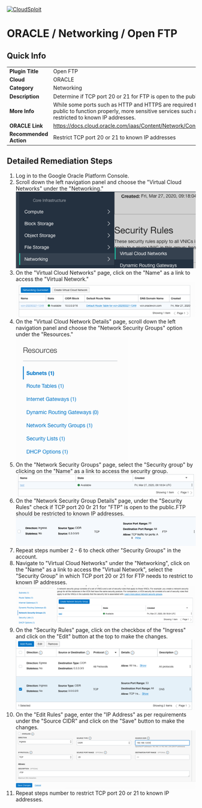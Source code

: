 [![CloudSploit](https://cloudsploit.com/img/logo-new-big-text-100.png "CloudSploit")](https://cloudsploit.com)

# ORACLE / Networking / Open FTP

## Quick Info

| | |
|-|-|
| **Plugin Title** | Open FTP |
| **Cloud** | ORACLE |
| **Category** | Networking |
| **Description** | Determine if TCP port 20 or 21 for FTP is open to the public |
| **More Info** | While some ports such as HTTP and HTTPS are required to be open to the public to function properly, more sensitive services such as FTP should be restricted to known IP addresses. |
| **ORACLE Link** | https://docs.cloud.oracle.com/iaas/Content/Network/Concepts/securitylists.htm |
| **Recommended Action** | Restrict TCP port 20 or 21 to known IP addresses |

## Detailed Remediation Steps
1. Log in to the Google Oracle Platform Console.
2. Scroll down the left navigation panel and choose the "Virtual Cloud Networks" under the "Networking." </br> <img src="/resources/oracle/networking/open-ftp/step2.png"/>
3. On the "Virtual Cloud Networks" page, click on the "Name" as a link to access the "Virtual Network." </br> <img src="/resources/oracle/networking/open-ftp/step3.png"/>
4. On the "Virtual Cloud Network Details" page, scroll down the left navigation panel and choose the "Network Security Groups" option under the "Resources." </br> <img src="/resources/oracle/networking/open-ftp/step4.png"/>
5. On the "Network Security Groups" page, select the "Security group" by clicking on the "Name" as a link to access the security group.</br> <img src="/resources/oracle/networking/open-ftp/step5.png"/>
6. On the "Network Security Group Details" page, under the "Security Rules" check if TCP port 20 0r 21 for "FTP" is open to the public.FTP should be restricted to known IP addresses. </br> <img src="/resources/oracle/networking/open-ftp/step6.png"/>
7. Repeat steps number 2 - 6 to check other "Security Groups" in the account.</br>
8. Navigate to "Virtual Cloud Networks" under the "Networking", click on the "Name" as a link to access the "Virtual Network", select the "Security Group" in which TCP port 20 or 21 for FTP needs to restrict to known IP addresses.</br> <img src="/resources/oracle/networking/open-ftp/step8.png"/>
9. On the "Security Rules" page, click on the checkbox of the "Ingress" and click on the "Edit" button at the top to make the changes.</br> <img src="/resources/oracle/networking/open-ftp/step9.png"/>
10. On the "Edit Rules" page, enter the "IP Address" as per requirements under the "Source CIDR" and click on the "Save" button to make the changes.</br> <img src="/resources/oracle/networking/open-ftp/step10.png"/>
11. Repeat steps number to restrict TCP port 20 or 21 to known IP addresses.</br>

